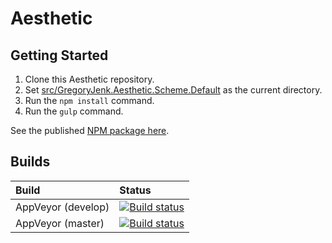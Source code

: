 # Aesthetic

## Getting Started

1. Clone this Aesthetic repository.
2. Set [src/GregoryJenk.Aesthetic.Scheme.Default](./src/GregoryJenk.Aesthetic.Scheme.Default) as the current directory.
3. Run the ```npm install``` command.
4. Run the ```gulp``` command.

See the published [NPM package here](https://www.npmjs.com/package/@gregoryjenk/aesthetic-scheme-default).

## Builds

| Build | Status |
| :--- | :--- |
| AppVeyor (develop) | [![Build status](https://ci.appveyor.com/api/projects/status/hcc9dgl67mmrae2g/branch/develop?svg=true)](https://ci.appveyor.com/project/gregoryjenk/gregoryjenk-aesthetic/branch/develop) |
| AppVeyor (master) | [![Build status](https://ci.appveyor.com/api/projects/status/hcc9dgl67mmrae2g/branch/master?svg=true)](https://ci.appveyor.com/project/gregoryjenk/gregoryjenk-aesthetic/branch/master) |